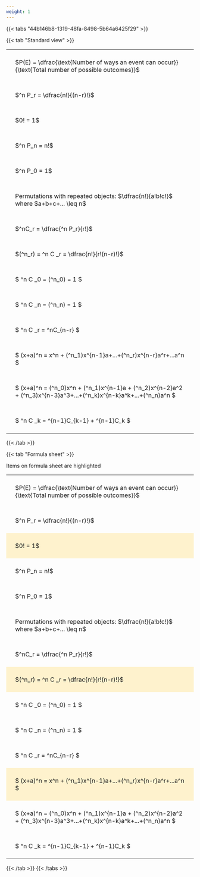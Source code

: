 ```yaml
---
weight: 1
---
```


{{< tabs "44b146b8-1319-48fa-8498-5b64a6425f29" >}}

{{< tab "Standard view" >}}

<style type="text/css">
#T_0f574 th.col_heading {
  text-align: left;
  font-size: 1em;
}
#T_0f574 td {
  text-align: left;
  font-size: 1em;
  padding: 1.5em;
}
</style>
<table id="T_0f574">
  <thead>
  </thead>
  <tbody>
    <tr>
      <td id="T_0f574_row0_col0" class="data row0 col0" >$P(E) = \dfrac{\text{Number of ways an event can occur}}{\text{Total number of possible outcomes}}$</td>
    </tr>
    <tr>
      <td id="T_0f574_row1_col0" class="data row1 col0" >$^n P_r = \dfrac{n!}{(n-r)!}$</td>
    </tr>
    <tr>
      <td id="T_0f574_row2_col0" class="data row2 col0" >$0! = 1$</td>
    </tr>
    <tr>
      <td id="T_0f574_row3_col0" class="data row3 col0" >$^n P_n = n!$</td>
    </tr>
    <tr>
      <td id="T_0f574_row4_col0" class="data row4 col0" >$^n P_0 = 1$</td>
    </tr>
    <tr>
      <td id="T_0f574_row5_col0" class="data row5 col0" >Permutations with repeated objects: $\dfrac{n!}{a!b!c!}$ where $a+b+c+... \leq n$</td>
    </tr>
    <tr>
      <td id="T_0f574_row6_col0" class="data row6 col0" >$^nC_r = \dfrac{^n P_r}{r!}$</td>
    </tr>
    <tr>
      <td id="T_0f574_row7_col0" class="data row7 col0" >$(^n_r) = ^n C _r = \dfrac{n!}{r!(n-r)!}$</td>
    </tr>
    <tr>
      <td id="T_0f574_row8_col0" class="data row8 col0" >$ ^n C _0 = (^n_0) = 1 $</td>
    </tr>
    <tr>
      <td id="T_0f574_row9_col0" class="data row9 col0" >$ ^n C _n = (^n_n) = 1 $</td>
    </tr>
    <tr>
      <td id="T_0f574_row10_col0" class="data row10 col0" >$ ^n C _r = ^nC_{n-r} $</td>
    </tr>
    <tr>
      <td id="T_0f574_row11_col0" class="data row11 col0" >$ (x+a)^n = x^n + (^n_1)x^{n-1}a+...+(^n_r)x^{n-r}a^r+...a^n    $</td>
    </tr>
    <tr>
      <td id="T_0f574_row12_col0" class="data row12 col0" >$ (x+a)^n = (^n_0)x^n + (^n_1)x^{n-1}a + (^n_2)x^{n-2}a^2 + (^n_3)x^{n-3}a^3+...+(^n_k)x^{n-k}a^k+...+(^n_n)a^n $</td>
    </tr>
    <tr>
      <td id="T_0f574_row13_col0" class="data row13 col0" >$ ^n C _k = ^{n-1}C_{k-1} + ^{n-1}C_k $</td>
    </tr>
  </tbody>
</table>
{{< /tab >}}

{{< tab "Formula sheet" >}}

Items on formula sheet are highlighted 
<br>
<style type="text/css">
#T_75dcb th.col_heading {
  text-align: left;
  font-size: 1em;
}
#T_75dcb td {
  text-align: left;
  font-size: 1em;
  padding: 1.5em;
}
#T_75dcb_row0_col0, #T_75dcb_row1_col0, #T_75dcb_row3_col0, #T_75dcb_row4_col0, #T_75dcb_row5_col0, #T_75dcb_row6_col0, #T_75dcb_row8_col0, #T_75dcb_row9_col0, #T_75dcb_row10_col0, #T_75dcb_row12_col0, #T_75dcb_row13_col0 {
  background-color: rgba(0,0,0,0);
}
#T_75dcb_row2_col0, #T_75dcb_row7_col0, #T_75dcb_row11_col0 {
  background-color: rgba(255,194,10, 0.2);
}
</style>
<table id="T_75dcb">
  <thead>
  </thead>
  <tbody>
    <tr>
      <td id="T_75dcb_row0_col0" class="data row0 col0" >$P(E) = \dfrac{\text{Number of ways an event can occur}}{\text{Total number of possible outcomes}}$</td>
    </tr>
    <tr>
      <td id="T_75dcb_row1_col0" class="data row1 col0" >$^n P_r = \dfrac{n!}{(n-r)!}$</td>
    </tr>
    <tr>
      <td id="T_75dcb_row2_col0" class="data row2 col0" >$0! = 1$</td>
    </tr>
    <tr>
      <td id="T_75dcb_row3_col0" class="data row3 col0" >$^n P_n = n!$</td>
    </tr>
    <tr>
      <td id="T_75dcb_row4_col0" class="data row4 col0" >$^n P_0 = 1$</td>
    </tr>
    <tr>
      <td id="T_75dcb_row5_col0" class="data row5 col0" >Permutations with repeated objects: $\dfrac{n!}{a!b!c!}$ where $a+b+c+... \leq n$</td>
    </tr>
    <tr>
      <td id="T_75dcb_row6_col0" class="data row6 col0" >$^nC_r = \dfrac{^n P_r}{r!}$</td>
    </tr>
    <tr>
      <td id="T_75dcb_row7_col0" class="data row7 col0" >$(^n_r) = ^n C _r = \dfrac{n!}{r!(n-r)!}$</td>
    </tr>
    <tr>
      <td id="T_75dcb_row8_col0" class="data row8 col0" >$ ^n C _0 = (^n_0) = 1 $</td>
    </tr>
    <tr>
      <td id="T_75dcb_row9_col0" class="data row9 col0" >$ ^n C _n = (^n_n) = 1 $</td>
    </tr>
    <tr>
      <td id="T_75dcb_row10_col0" class="data row10 col0" >$ ^n C _r = ^nC_{n-r} $</td>
    </tr>
    <tr>
      <td id="T_75dcb_row11_col0" class="data row11 col0" >$ (x+a)^n = x^n + (^n_1)x^{n-1}a+...+(^n_r)x^{n-r}a^r+...a^n    $</td>
    </tr>
    <tr>
      <td id="T_75dcb_row12_col0" class="data row12 col0" >$ (x+a)^n = (^n_0)x^n + (^n_1)x^{n-1}a + (^n_2)x^{n-2}a^2 + (^n_3)x^{n-3}a^3+...+(^n_k)x^{n-k}a^k+...+(^n_n)a^n $</td>
    </tr>
    <tr>
      <td id="T_75dcb_row13_col0" class="data row13 col0" >$ ^n C _k = ^{n-1}C_{k-1} + ^{n-1}C_k $</td>
    </tr>
  </tbody>
</table>
{{< /tab >}}
{{< /tabs >}}